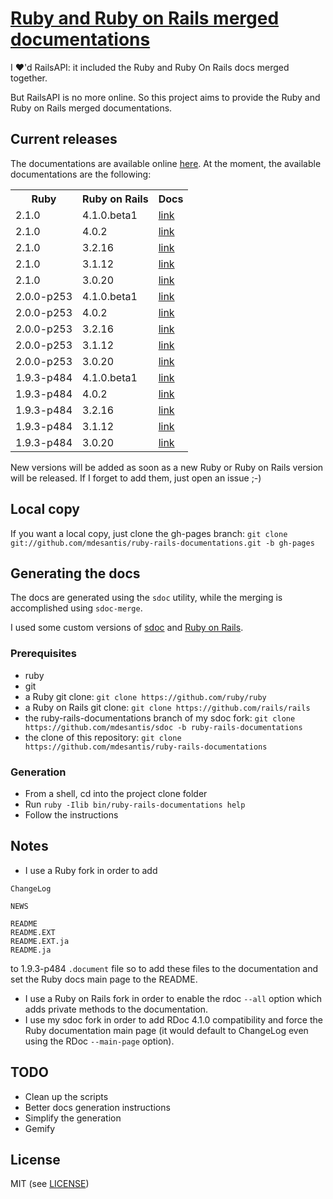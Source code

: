 # [Ruby and Ruby on Rails merged documentations](http://mdesantis.github.io/ruby-rails-documentations/)

I :heart:'d RailsAPI: it included the Ruby and Ruby On Rails docs merged together.

But RailsAPI is no more online. So this project aims to provide the Ruby and Ruby on Rails merged documentations.

## Current releases

The documentations are available online [here](http://mdesantis.github.io/ruby-rails-documentations/). At the moment, the available documentations are the following:

<table>
  <tr>
    <th>Ruby</th>
    <th>Ruby on Rails</th>
    <th>Docs</th>
  </tr>
  <tr>
    <td>2.1.0</td>
    <td>4.1.0.beta1</td>
    <td><a href="http://mdesantis.github.io/ruby-rails-documentations/Ruby%20v2.1.0,%20Ruby%20On%20Rails%20v4.1.0.beta1/index.html">link</a></td>
  </tr>
  <tr>
    <td>2.1.0</td>
    <td>4.0.2</td>
    <td><a href="http://mdesantis.github.io/ruby-rails-documentations/Ruby%20v2.1.0,%20Ruby%20On%20Rails%20v4.0.2/index.html">link</a></td>
  </tr>
  <tr>
    <td>2.1.0</td>
    <td>3.2.16</td>
    <td><a href="http://mdesantis.github.io/ruby-rails-documentations/Ruby%20v2.1.0,%20Ruby%20On%20Rails%20v3.2.16/index.html">link</a></td>
  </tr>
  <tr>
    <td>2.1.0</td>
    <td>3.1.12</td>
    <td><a href="http://mdesantis.github.io/ruby-rails-documentations/Ruby%20v2.1.0,%20Ruby%20On%20Rails%20v3.1.12/index.html">link</a></td>
  </tr>
  <tr>
    <td>2.1.0</td>
    <td>3.0.20</td>
    <td><a href="http://mdesantis.github.io/ruby-rails-documentations/Ruby%20v2.1.0,%20Ruby%20On%20Rails%20v3.0.20/index.html">link</a></td>
  </tr>
  <tr>
    <td>2.0.0-p253</td>
    <td>4.1.0.beta1</td>
    <td><a href="http://mdesantis.github.io/ruby-rails-documentations/Ruby%20v2.0.0-p253,%20Ruby%20On%20Rails%20v4.1.0.beta1/index.html">link</a></td>
  </tr>
  <tr>
    <td>2.0.0-p253</td>
    <td>4.0.2</td>
    <td><a href="http://mdesantis.github.io/ruby-rails-documentations/Ruby%20v2.0.0-p253,%20Ruby%20On%20Rails%20v4.0.2/index.html">link</a></td>
  </tr>
  <tr>
    <td>2.0.0-p253</td>
    <td>3.2.16</td>
    <td><a href="http://mdesantis.github.io/ruby-rails-documentations/Ruby%20v2.0.0-p253,%20Ruby%20On%20Rails%20v3.2.16/index.html">link</a></td>
  </tr>
  <tr>
    <td>2.0.0-p253</td>
    <td>3.1.12</td>
    <td><a href="http://mdesantis.github.io/ruby-rails-documentations/Ruby%20v2.0.0-p253,%20Ruby%20On%20Rails%20v3.1.12/index.html">link</a></td>
  </tr>
  <tr>
    <td>2.0.0-p253</td>
    <td>3.0.20</td>
    <td><a href="http://mdesantis.github.io/ruby-rails-documentations/Ruby%20v2.0.0-p253,%20Ruby%20On%20Rails%20v3.0.20/index.html">link</a></td>
  </tr>
  <tr>
    <td>1.9.3-p484</td>
    <td>4.1.0.beta1</td>
    <td><a href="http://mdesantis.github.io/ruby-rails-documentations/Ruby%20v1.9.3-p484,%20Ruby%20On%20Rails%20v4.1.0.beta1/index.html">link</a></td>
  </tr>
  <tr>
    <td>1.9.3-p484</td>
    <td>4.0.2</td>
    <td><a href="http://mdesantis.github.io/ruby-rails-documentations/Ruby%20v1.9.3-p484,%20Ruby%20On%20Rails%20v4.0.2/index.html">link</a></td>
  </tr>
  <tr>
    <td>1.9.3-p484</td>
    <td>3.2.16</td>
    <td><a href="http://mdesantis.github.io/ruby-rails-documentations/Ruby%20v1.9.3-p484,%20Ruby%20On%20Rails%20v3.2.16/index.html">link</a></td>
  </tr>
  <tr>
    <td>1.9.3-p484</td>
    <td>3.1.12</td>
    <td><a href="http://mdesantis.github.io/ruby-rails-documentations/Ruby%20v1.9.3-p484,%20Ruby%20On%20Rails%20v3.1.12/index.html">link</a></td>
  </tr>
  <tr>
    <td>1.9.3-p484</td>
    <td>3.0.20</td>
    <td><a href="http://mdesantis.github.io/ruby-rails-documentations/Ruby%20v1.9.3-p484,%20Ruby%20On%20Rails%20v3.0.20/index.html">link</a></td>
  </tr>
</table>

New versions will be added as soon as a new Ruby or Ruby on Rails version will be released. If I forget to add them, just open an issue ;-)

## Local copy

If you want a local copy, just clone the gh-pages branch: `git clone git://github.com/mdesantis/ruby-rails-documentations.git -b gh-pages`

## Generating the docs

The docs are generated using the `sdoc` utility, while the merging is accomplished using `sdoc-merge`.

I used some custom versions of [sdoc](https://github.com/mdesantis/sdoc/tree/ruby-rails-documentations) and [Ruby on Rails](https://github.com/mdesantis/rails/tree/ruby-rails-documentations).

### Prerequisites

* ruby
* git
* a Ruby git clone: `git clone https://github.com/ruby/ruby`
* a Ruby on Rails git clone: `git clone https://github.com/rails/rails`
* the ruby-rails-documentations branch of my sdoc fork: `git clone https://github.com/mdesantis/sdoc -b ruby-rails-documentations`
* the clone of this repository: `git clone https://github.com/mdesantis/ruby-rails-documentations`

### Generation

* From a shell, cd into the project clone folder
* Run `ruby -Ilib bin/ruby-rails-documentations help`
* Follow the instructions

## Notes

* I use a Ruby fork in order to add

```
ChangeLog

NEWS

README
README.EXT
README.EXT.ja
README.ja
```

to 1.9.3-p484 `.document` file so to add these files to the documentation and set the Ruby docs main page to the README.

* I use a Ruby on Rails fork in order to enable the rdoc `--all` option which adds private methods to the documentation.
* I use my sdoc fork in order to add RDoc 4.1.0 compatibility and force the Ruby documentation main page (it would default to ChangeLog even using the RDoc `--main-page` option).

## TODO

* Clean up the scripts
* Better docs generation instructions
* Simplify the generation
* Gemify

## License

MIT (see [LICENSE](LICENSE))